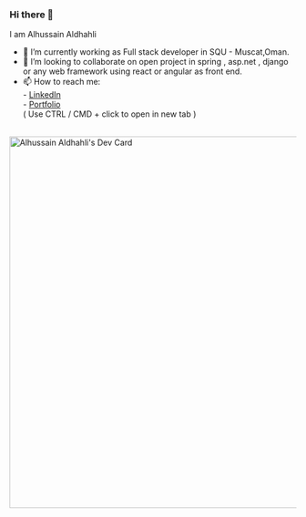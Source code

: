 ### Hi there 👋


<!--
**alhussain0/alhussain0** is a ✨ _special_ ✨ repository because its `README.md` (this file) appears on your GitHub profile.

Here are some ideas to get you started:

- 🔭 I’m currently working on ...
- 🌱 I’m currently learning ...
- 👯 I’m looking to collaborate on ...
- 🤔 I’m looking for help with ...
- 💬 Ask me about ...
- 📫 How to reach me: ...
- 😄 Pronouns: ...
- ⚡ Fun fact: ...
-->
I am Alhussain Aldhahli

- 🔭 I’m currently working as Full stack developer in SQU - Muscat,Oman.
- 👯 I’m looking to collaborate on  open project in spring , asp.net , django or any web framework using react or angular as front end. 
- 📫 How to reach me: <br/>
      - <a href="https://www.linkedin.com/in/alhussain0/">LinkedIn</a><br/>
      - <a href="https://www.alhussain.me" target="_blank" rel="noopener noreferrer">Portfolio</a> 
      <br/>( Use CTRL / CMD + click to open in new tab )
<br/>
<a href="https://app.daily.dev/alhussain0"><img src="https://api.daily.dev/devcards/v2/GAkFlY3coMa75SqTJFRjR.png?r=yjw&type=wide" width="652" alt="Alhussain Aldhahli's Dev Card"/></a>

